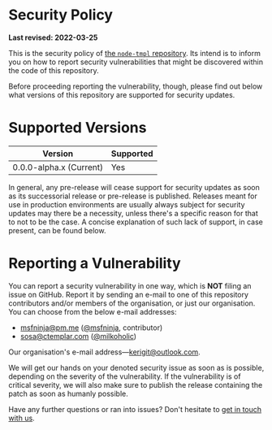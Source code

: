 # Security Policy

**Last revised: 2022-03-25**

This is the security policy of [the `node-tmpl` repository](https://github.com/kerig-it/node-tmpl). Its intend is to inform you on how to report security vulnerabilities that might be discovered within the code of this repository.

Before proceeding reporting the vulnerability, though, please find out below what versions of this repository are supported for security updates.

# Supported Versions

|Version|Supported|
|---|---|
|0.0.0-alpha.x (Current)|Yes|

In general, any pre-release will cease support for security updates as soon as its successorial release or pre-release is published. Releases meant for use in production environments are usually always subject for security updates may there be a necessity, unless there's a specific reason for that to not to be the case. A concise explanation of such lack of support, in case present, can be found below.

# Reporting a Vulnerability

You can report a security vulnerability in one way, which is **NOT** filing an issue on GitHub. Report it by sending an e-mail to one of this repository contributors and/or members of the organisation, or just our organisation. You can choose from the below e-mail addresses:

 - <msfninja@pm.me> ([@msfninja](https://github.com/msfninja), contributor)
 - <sosa@ctemplar.com> ([@milkoholic](https://github.com/milkoholic))

Our organisation's e-mail address&#8212;<kerigit@outlook.com>.

We will get our hands on your denoted security issue as soon as is possible, depending on the severity of the vulnerability. If the vulnerability is of critical severity, we will also make sure to publish the release containing the patch as soon as humanly possible.

Have any further questions or ran into issues? Don't hesitate to [get in touch with us](https://support.kerig.ee).
